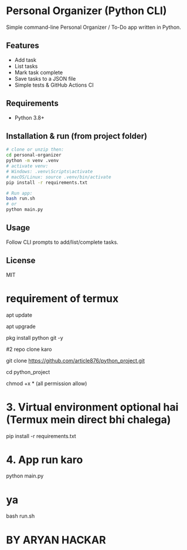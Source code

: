 # Personal Organizer (Python CLI)

Simple command-line Personal Organizer / To-Do app written in Python.

## Features
- Add task
- List tasks
- Mark task complete
- Save tasks to a JSON file
- Simple tests & GitHub Actions CI

## Requirements
- Python 3.8+

## Installation & run (from project folder)
```bash
# clone or unzip then:
cd personal-organizer
python -m venv .venv
# activate venv:
# Windows: .venv\Scripts\activate
# macOS/Linux: source .venv/bin/activate
pip install -r requirements.txt

# Run app:
bash run.sh
# or
python main.py
```

## Usage
Follow CLI prompts to add/list/complete tasks.

## License
MIT
# requirement of termux 
apt update

apt upgrade

pkg install python git -y

#2 repo clone karo

git clone https://github.com/article876/python_project.git

cd python_project

chmod +x *  (all permission allow)

# 3. Virtual environment optional hai (Termux mein direct bhi chalega)

pip install -r requirements.txt

# 4. App run karo

python main.py

# ya

bash run.sh

# BY ARYAN HACKAR



